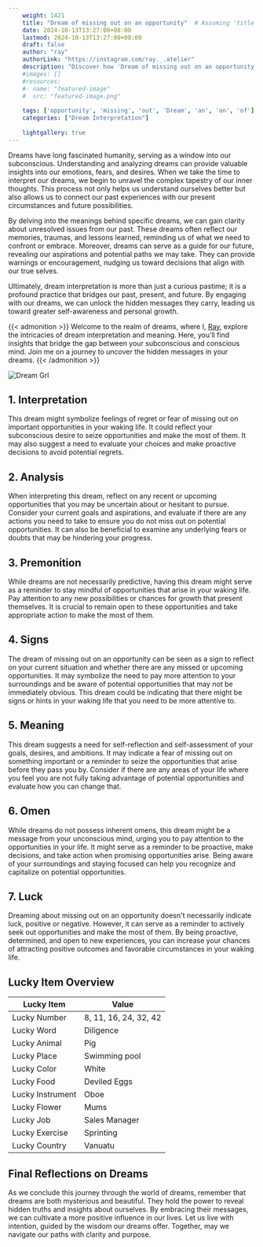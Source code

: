 ```yaml
---
    weight: 1421
    title: "Dream of missing out on an opportunity"  # Assuming 'title' column exists
    date: 2024-10-13T13:27:00+08:00
    lastmod: 2024-10-13T13:27:00+08:00
    draft: false
    author: "ray"
    authorLink: "https://instagram.com/ray._.atelier"
    description: "Discover how 'Dream of missing out on an opportunity' can interpret your future and uncover its significant meanings in your life."
    #images: []
    #resources:
    #- name: "featured-image"
    #  src: "featured-image.png"
    
    tags: ['opportunity', 'missing', 'out', 'Dream', 'an', 'on', 'of']
    categories: ["Dream Interpretation"]
    
    lightgallery: true
---
```

    
Dreams have long fascinated humanity, serving as a window into our subconscious. Understanding and analyzing dreams can provide valuable insights into our emotions, fears, and desires. When we take the time to interpret our dreams, we begin to unravel the complex tapestry of our inner thoughts. This process not only helps us understand ourselves better but also allows us to connect our past experiences with our present circumstances and future possibilities.

By delving into the meanings behind specific dreams, we can gain clarity about unresolved issues from our past. These dreams often reflect our memories, traumas, and lessons learned, reminding us of what we need to confront or embrace. Moreover, dreams can serve as a guide for our future, revealing our aspirations and potential paths we may take. They can provide warnings or encouragement, nudging us toward decisions that align with our true selves.

Ultimately, dream interpretation is more than just a curious pastime; it is a profound practice that bridges our past, present, and future. By engaging with our dreams, we can unlock the hidden messages they carry, leading us toward greater self-awareness and personal growth.

{{< admonition >}}
Welcome to the realm of dreams, where I, [Ray](https://instagram.com/ray._.atelier), explore the intricacies of dream interpretation and meaning. Here, you’ll find insights that bridge the gap between your subconscious and conscious mind. Join me on a journey to uncover the hidden messages in your dreams.
{{< /admonition >}}

![Dream Grl](https://cdn.pixabay.com/photo/2017/11/02/03/35/gothic-2910057_1280.jpg "Dream Grl")

## 1. Interpretation
 This dream might symbolize feelings of regret or fear of missing out on important opportunities in your waking life. It could reflect your subconscious desire to seize opportunities and make the most of them. It may also suggest a need to evaluate your choices and make proactive decisions to avoid potential regrets.

## 2. Analysis
 When interpreting this dream, reflect on any recent or upcoming opportunities that you may be uncertain about or hesitant to pursue. Consider your current goals and aspirations, and evaluate if there are any actions you need to take to ensure you do not miss out on potential opportunities. It can also be beneficial to examine any underlying fears or doubts that may be hindering your progress.

## 3. Premonition
 While dreams are not necessarily predictive, having this dream might serve as a reminder to stay mindful of opportunities that arise in your waking life. Pay attention to any new possibilities or chances for growth that present themselves. It is crucial to remain open to these opportunities and take appropriate action to make the most of them.

## 4. Signs
 The dream of missing out on an opportunity can be seen as a sign to reflect on your current situation and whether there are any missed or upcoming opportunities. It may symbolize the need to pay more attention to your surroundings and be aware of potential opportunities that may not be immediately obvious. This dream could be indicating that there might be signs or hints in your waking life that you need to be more attentive to.

## 5. Meaning
 This dream suggests a need for self-reflection and self-assessment of your goals, desires, and ambitions. It may indicate a fear of missing out on something important or a reminder to seize the opportunities that arise before they pass you by. Consider if there are any areas of your life where you feel you are not fully taking advantage of potential opportunities and evaluate how you can change that.

## 6. Omen
 While dreams do not possess inherent omens, this dream might be a message from your unconscious mind, urging you to pay attention to the opportunities in your life. It might serve as a reminder to be proactive, make decisions, and take action when promising opportunities arise. Being aware of your surroundings and staying focused can help you recognize and capitalize on potential opportunities.

## 7. Luck
 Dreaming about missing out on an opportunity doesn't necessarily indicate luck, positive or negative. However, it can serve as a reminder to actively seek out opportunities and make the most of them. By being proactive, determined, and open to new experiences, you can increase your chances of attracting positive outcomes and favorable circumstances in your waking life.

## Lucky Item Overview
| Lucky Item          | Value              |
|---------------|--------------------|
| Lucky Number        | 8, 11, 16, 24, 32, 42  |
| Lucky Word          | Diligence |
| Lucky Animal        | Pig |
| Lucky Place         | Swimming pool     |
| Lucky Color         | White     |
| Lucky Food          | Deviled Eggs      |
| Lucky Instrument    | Oboe |
| Lucky Flower        | Mums    |
| Lucky Job           | Sales Manager       |
| Lucky Exercise      | Sprinting  |
| Lucky Country       | Vanuatu    |


##  Final Reflections on Dreams

As we conclude this journey through the world of dreams, remember that dreams are both mysterious and beautiful. They hold the power to reveal hidden truths and insights about ourselves. By embracing their messages, we can cultivate a more positive influence in our lives. Let us live with intention, guided by the wisdom our dreams offer. Together, may we navigate our paths with clarity and purpose.
